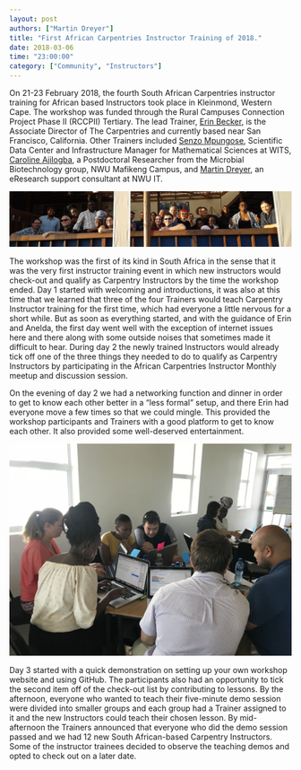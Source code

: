 ```yaml
---
layout: post
authors: ["Martin Dreyer"]
title: "First African Carpentries Instructor Training of 2018."
date: 2018-03-06
time: "23:00:00"
category: ["Community", "Instructors"]
---
```


On 21-23 February 2018, the fourth South African Carpentries instructor training for African based Instructors took place in Kleinmond, Western Cape. The workshop was funded through the Rural Campuses Connection Project Phase II (RCCPII) Tertiary. 
The lead Trainer, [Erin Becker](https://twitter.com/ErinSBecker), is the Associate Director of The Carpentries and currently based near San Francisco, California. Other Trainers included [Senzo Mpungose](https://twitter.com/senzo_mpungose), Scientific Data Center and Infrastructure Manager for Mathematical Sciences at  WITS, [Caroline Ajilogba](https://www.facebook.com/caroline.ajilogba), a Postdoctoral Researcher from the Microbial Biotechnology group, NWU Mafikeng Campus, and [Martin Dreyer](https://twitter.com/AmfDrey), an eResearch support consultant at NWU IT. 

![Group Photo](/files/2018/Group_photo.jpg "Group")

The workshop was the first of its kind in South Africa in the sense that it was the very first instructor training event in which new instructors would check-out and qualify as Carpentry Instructors by the time the workshop ended. Day 1 started with welcoming and introductions, it was also at this time that we learned that three of the four Trainers would teach Carpentry Instructor training for the first time, which had everyone a little nervous for a short while. But as soon as everything started, and with the guidance of Erin and Anelda, the first day went well with the exception of internet issues here and there along with some outside noises that sometimes made it difficult to hear. During day 2 the newly trained Instructors would already tick off one of the three things they needed to do to qualify as Carpentry Instructors by participating in the African Carpentries Instructor Monthly meetup and discussion session. 

On the evening of day 2 we had a networking function and dinner in order to get to know each other better in a “less formal” setup, and there Erin had everyone move a few times so that we could mingle. This provided the workshop participants and Trainers with a good platform to get to know each other. It also provided some well-deserved entertainment. 

![Practical Photo](/files/2018/Practical_photo.jpg "Practical")

Day 3 started with a quick demonstration on setting up your own workshop website and using GitHub. The participants also had an opportunity to tick the second item off of the check-out list by contributing to lessons. By the afternoon, everyone who wanted to teach their five-minute demo session were divided into smaller groups and each group had a Trainer assigned to it and the new Instructors could teach their chosen lesson. By mid-afternoon the Trainers announced that everyone who did the demo session passed and we had 12 new South African-based Carpentry Instructors. Some of the instructor trainees decided to observe the teaching demos and opted to check out on a later date.

